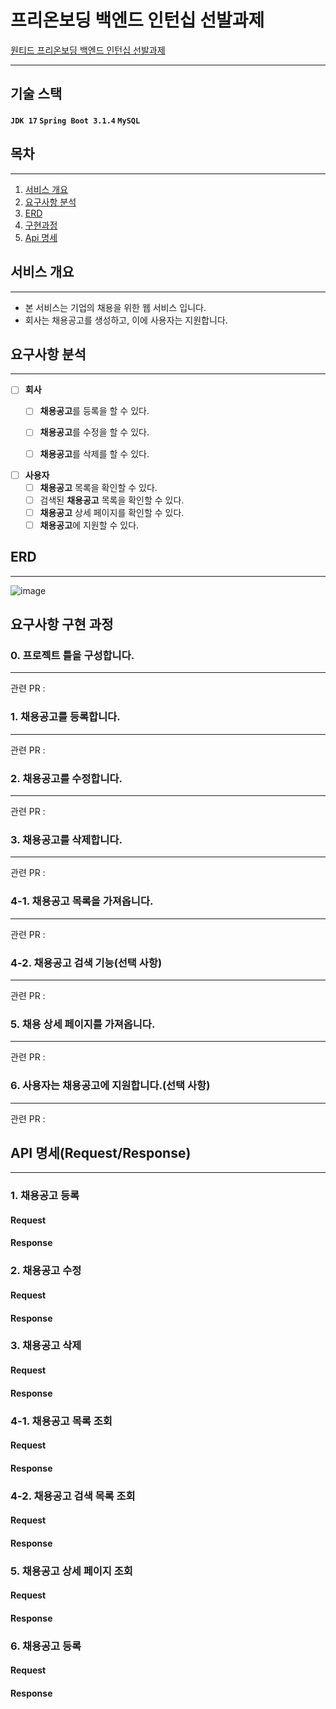 # 프리온보딩 백엔드 인턴십 선발과제

[원티드 프리온보딩 백엔드 인턴십 선발과제](https://bow-hair-db3.notion.site/1850bca26fda4e0ca1410df270c03409)

--- 

## 기술 스택

#### `JDK 17` `Spring Boot 3.1.4` `MySQL`

## 목차

---

1. [서비스 개요](#서비스-개요)
2. [요구사항 분석](#요구사항-분석)
3. [ERD](#erd)
4. [구현과정](#요구사항-구현-과정)
5. [Api 명세](#api-명세requestresponse)

## 서비스 개요

---

- 본 서비스는 기업의 채용을 위한 웹 서비스 입니다.
- 회사는 채용공고를 생성하고, 이에 사용자는 지원합니다.

## 요구사항 분석

---

- [ ] **회사**
    - [ ] **채용공고**를 등록을 할 수 있다.
    - [ ] **채용공고**를 수정을 할 수 있다.
    - [ ] **채용공고**를 삭제를 할 수 있다.


-[ ] **사용자**
    - [ ] **채용공고** 목록을 확인할 수 있다.
    - [ ] 검색된 **채용공고** 목록을 확인할 수 있다.
    - [ ] **채용공고** 상세 페이지를 확인할 수 있다.
    - [ ] **채용공고**에 지원할 수 있다.

## ERD

---

![image](https://github.com/kawkmin/wanted-pre-onboarding-backend/assets/86940335/d97ebcd8-cf47-46c4-8ba8-94b56a11e0d3)

## 요구사항 구현 과정

### 0. 프로젝트 틀을 구성합니다.

---

관련 PR :

### 1. 채용공고를 등록합니다.

---

관련 PR :

### 2. 채용공고를 수정합니다.

---

관련 PR :

### 3. 채용공고를 삭제합니다.

---

관련 PR :

### 4-1. 채용공고 목록을 가져옵니다.

---

관련 PR :

### 4-2. 채용공고 검색 기능(선택 사항)

---

관련 PR :

### 5. 채용 상세 페이지를 가져옵니다.

---

관련 PR :

### 6. 사용자는 채용공고에 지원합니다.(선택 사항)

---

관련 PR :

## API 명세(Request/Response)

---

### 1. 채용공고 등록

#### Request

#### Response

### 2. 채용공고 수정

#### Request

#### Response

### 3. 채용공고 삭제

#### Request

#### Response

### 4-1. 채용공고 목록 조회

#### Request

#### Response

### 4-2. 채용공고 검색 목록 조회

#### Request

#### Response

### 5. 채용공고 상세 페이지 조회

#### Request

#### Response

### 6. 채용공고 등록

#### Request

#### Response



